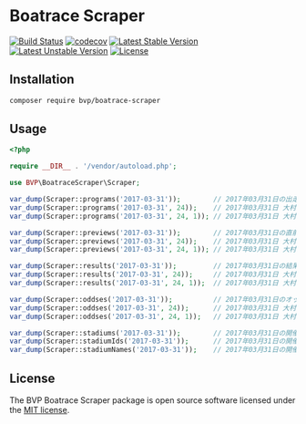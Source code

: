 # Boatrace Scraper

[![Build Status](https://github.com/BoatraceVentureProject/BoatraceScraper/workflows/Tests/badge.svg)](https://github.com/BoatraceVentureProject/BoatraceScraper/actions?query=workflow%3Atests)
[![codecov](https://codecov.io/gh/BoatraceVentureProject/BoatraceScraper/graph/badge.svg?token=ASXRLEJBDV)](https://codecov.io/gh/BoatraceVentureProject/BoatraceScraper)
[![Latest Stable Version](https://poser.pugx.org/bvp/boatrace-scraper/v/stable)](https://packagist.org/packages/bvp/boatrace-scraper)
[![Latest Unstable Version](https://poser.pugx.org/bvp/boatrace-scraper/v/unstable)](https://packagist.org/packages/bvp/boatrace-scraper)
[![License](https://poser.pugx.org/bvp/boatrace-scraper/license)](https://packagist.org/packages/bvp/boatrace-scraper)

## Installation
```bash
composer require bvp/boatrace-scraper
```

## Usage
```php
<?php

require __DIR__ . '/vendor/autoload.php';

use BVP\BoatraceScraper\Scraper;

var_dump(Scraper::programs('2017-03-31'));        // 2017年03月31日の出走表
var_dump(Scraper::programs('2017-03-31', 24));    // 2017年03月31日 大村の出走表
var_dump(Scraper::programs('2017-03-31', 24, 1)); // 2017年03月31日 大村 1Rの出走表

var_dump(Scraper::previews('2017-03-31'));        // 2017年03月31日の直前情報
var_dump(Scraper::previews('2017-03-31', 24));    // 2017年03月31日 大村の直前情報
var_dump(Scraper::previews('2017-03-31', 24, 1)); // 2017年03月31日 大村 1Rの直前情報

var_dump(Scraper::results('2017-03-31'));         // 2017年03月31日の結果
var_dump(Scraper::results('2017-03-31', 24));     // 2017年03月31日 大村の結果
var_dump(Scraper::results('2017-03-31', 24, 1));  // 2017年03月31日 大村 1Rの結果

var_dump(Scraper::oddses('2017-03-31'));          // 2017年03月31日のオッズ
var_dump(Scraper::oddses('2017-03-31', 24));      // 2017年03月31日 大村のオッズ
var_dump(Scraper::oddses('2017-03-31', 24, 1));   // 2017年03月31日 大村 1Rのオッズ

var_dump(Scraper::stadiums('2017-03-31'));        // 2017年03月31日の開催場
var_dump(Scraper::stadiumIds('2017-03-31'));      // 2017年03月31日の開催場
var_dump(Scraper::stadiumNames('2017-03-31'));    // 2017年03月31日の開催場
```

## License
The BVP Boatrace Scraper package is open source software licensed under the [MIT license](LICENSE).
